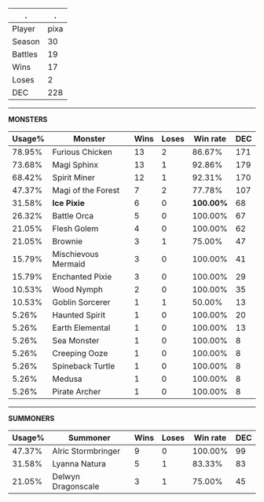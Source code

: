 .|.
|-|-
Player|pixa
Season|30
Battles|19
Wins|17
Loses|2
DEC|228

---
**MONSTERS**

Usage%|Monster|Wins|Loses|Win rate|DEC|
-|-|-|-|-|-|
78.95%|Furious Chicken|13|2|86.67%|171|
73.68%|Magi Sphinx|13|1|92.86%|179|
68.42%|Spirit Miner|12|1|92.31%|170|
47.37%|Magi of the Forest|7|2|77.78%|107|
31.58%|**Ice Pixie**|6|0|**100.00%**|68|
26.32%|Battle Orca|5|0|100.00%|67|
21.05%|Flesh Golem|4|0|100.00%|62|
21.05%|Brownie|3|1|75.00%|47|
15.79%|Mischievous Mermaid|3|0|100.00%|41|
15.79%|Enchanted Pixie|3|0|100.00%|29|
10.53%|Wood Nymph|2|0|100.00%|35|
10.53%|Goblin Sorcerer|1|1|50.00%|13|
5.26%|Haunted Spirit|1|0|100.00%|20|
5.26%|Earth Elemental|1|0|100.00%|13|
5.26%|Sea Monster|1|0|100.00%|8|
5.26%|Creeping Ooze|1|0|100.00%|8|
5.26%|Spineback Turtle|1|0|100.00%|8|
5.26%|Medusa|1|0|100.00%|8|
5.26%|Pirate Archer|1|0|100.00%|8|

---
**SUMMONERS**

Usage%|Summoner|Wins|Loses|Win rate|DEC|
-|-|-|-|-|-|
47.37%|Alric Stormbringer|9|0|100.00%|99|
31.58%|Lyanna Natura|5|1|83.33%|83|
21.05%|Delwyn Dragonscale|3|1|75.00%|45|
